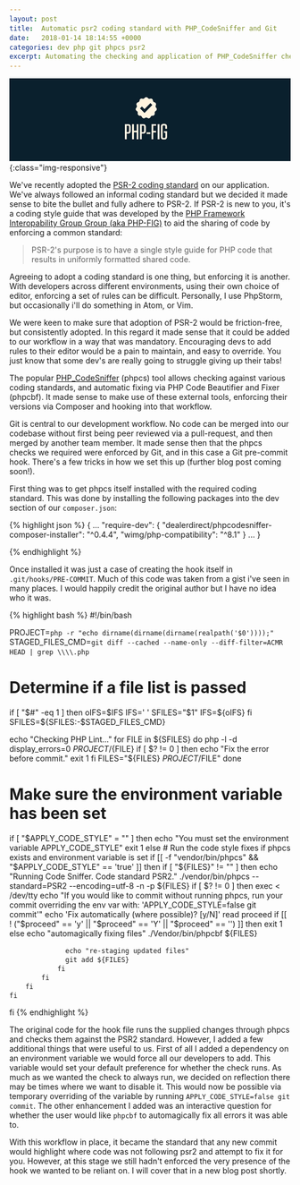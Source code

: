 ```yaml
---
layout: post
title:  Automatic psr2 coding standard with PHP_CodeSniffer and Git
date:   2018-01-14 18:14:55 +0000
categories: dev php git phpcs psr2
excerpt: Automating the checking and application of PHP_CodeSniffer checks using a Git hook.
---
```


![vagrant](/assets/images/php-fig.jpg){:class="img-responsive"}

We've recently adopted the [PSR-2 coding standard][psr2-standard] on our application. We've always followed an informal coding standard but we decided it made sense to bite the bullet and fully adhere to PSR-2. If PSR-2 is new to you, it's a coding style guide that was developed by the [PHP Framework Interopability Group Group (aka PHP-FIG)][php-fig-link] to aid the sharing of code by enforcing a common standard:

> PSR-2's purpose is to have a single style guide for PHP code that results in uniformly formatted shared code.

Agreeing to adopt a coding standard is one thing, but enforcing it is another. With developers across different environments, using their own choice of editor, enforcing a set of rules can be difficult. Personally, I use PhpStorm, but occasionally i'll do something in Atom, or Vim.

We were keen to make sure that adoption of PSR-2 would be friction-free, but consistently adopted. In this regard it made sense that it could be added to our workflow in a way that was mandatory. Encouraging devs to add rules to their editor would be a pain to maintain, and easy to override. You just know that some dev's are really going to struggle giving up their tabs!

The popular [PHP_CodeSniffer][phpcs-link] (phpcs) tool allows checking against various coding standards, and automatic fixing via PHP Code Beautifier and Fixer (phpcbf). It made sense to make use of these external tools, enforcing their versions via Composer and hooking into that workflow.

Git is central to our development workflow. No code can be merged into our codebase without first being peer reviewed via a pull-request, and then merged by another team member. It made sense then that the phpcs checks we required were enforced by Git, and in this case a Git pre-commit hook. There's a few tricks in how we set this up (further blog post coming soon!).

First thing was to get phpcs itself installed with the required coding standard. This was done by installing the following packages into the dev section of our `composer.json`:

{% highlight json %}
{
  ...
  "require-dev": {
    "dealerdirect/phpcodesniffer-composer-installer": "^0.4.4",
    "wimg/php-compatibility": "^8.1"
  }
  ...
}

{% endhighlight %}

Once installed it was just a case of creating the hook itself in `.git/hooks/PRE-COMMIT`. Much of this code was taken from a gist i've seen in many places. I would happily credit the original author but I have no idea who it was.  

{% highlight bash %}
#!/bin/bash

PROJECT=`php -r "echo dirname(dirname(dirname(realpath('$0'))));"`
STAGED_FILES_CMD=`git diff --cached --name-only --diff-filter=ACMR HEAD | grep \\\\.php`

# Determine if a file list is passed
if [ "$#" -eq 1 ]
then
    oIFS=$IFS
    IFS='
    '
    SFILES="$1"
    IFS=${oIFS}
fi
SFILES=${SFILES:-$STAGED_FILES_CMD}

echo "Checking PHP Lint..."
for FILE in ${SFILES}
do
    php -l -d display_errors=0 ${PROJECT}/${FILE}
    if [ $? != 0 ]
    then
        echo "Fix the error before commit."
        exit 1
    fi
    FILES="${FILES} $PROJECT/$FILE"
done

# Make sure the environment variable has been set
if [ "$APPLY_CODE_STYLE" = "" ]
then
   echo "You must set the environment variable APPLY_CODE_STYLE"
   exit 1
else
    # Run the code style fixes if phpcs exists and environment variable is set
    if [[ -f "vendor/bin/phpcs" && "$APPLY_CODE_STYLE" == 'true' ]]
    then
        if [ "${FILES}" != "" ]
        then
            echo "Running Code Sniffer. Code standard PSR2."
            ./vendor/bin/phpcs --standard=PSR2 --encoding=utf-8 -n -p ${FILES}
            if [ $? != 0 ]
            then
                exec < /dev/tty
                echo "If you would like to commit without running phpcs, run your commit overriding the env var with: 'APPLY_CODE_STYLE=false git commit'"
                echo 'Fix automatically (where possible)? [y/N]'
                read proceed
                if [[ ! ("$proceed" == 'y' || "$proceed" == 'Y' || "$proceed" == '') ]]
                then
                    exit 1
                else
                  echo "automagically fixing files"
                  ./Vendor/bin/phpcbf ${FILES}

                  echo "re-staging updated files"
                  git add ${FILES}
                fi
            fi
        fi
    fi
fi
{% endhighlight %}

The original code for the hook file runs the supplied changes through phpcs and checks them against the PSR2 standard. However, I added a few additional things that were useful to us. First of all I added a dependency on an environment variable we would force all our developers to add. This variable would set your default preference for whether the check runs. As much as we wanted the check to always run, we decided on reflection there may be times where we want to disable it. This would now be possible via temporary overriding of the variable by running `APPLY_CODE_STYLE=false git commit`. The other enhancement I added was an interactive question for whether the user would like `phpcbf` to automagically fix all errors it was able to.

With this workflow in place, it became the standard that any new commit would highlight where code was not following psr2 and attempt to fix it for you. However, at this stage we still hadn't enforced the very presence of the hook we wanted to be reliant on. I will cover that in a new blog post shortly.

[php-fig-link]: http://www.php-fig.org/psr/psr-2/
[phpcs-link]: https://github.com/squizlabs/PHP_CodeSniffer
[psr2-standard]: https://github.com/php-fig/fig-standards/blob/master/accepted/PSR-2-coding-style-guide.md
